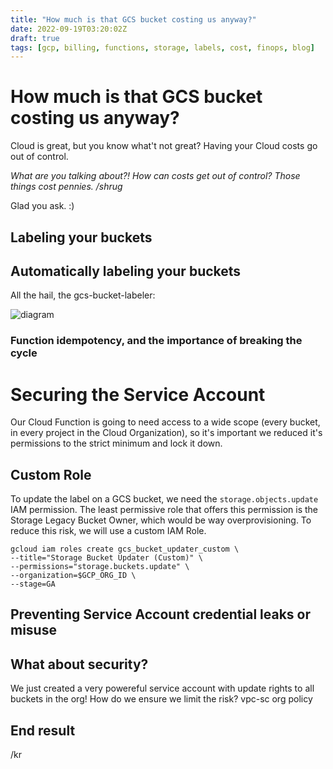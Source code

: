 ```yaml
---
title: "How much is that GCS bucket costing us anyway?"
date: 2022-09-19T03:20:02Z
draft: true
tags: [gcp, billing, functions, storage, labels, cost, finops, blog]
---
```

# How much is that GCS bucket costing us anyway?

Cloud is great, but you know what't not great? Having your Cloud costs go out of control.

_What are you talking about?! How can costs get out of control? Those things cost pennies. /shrug_

Glad you ask. :) 

## Labeling your buckets

## Automatically labeling your buckets

All the hail, the gcs-bucket-labeler:

![diagram](/img/gcs-bucket-labeler.png)


### Function idempotency, and the importance of breaking the cycle

# Securing the Service Account
Our Cloud Function is going to need access to a wide scope (every bucket, in every project in the Cloud Organization), so it's important we reduced it's permissions to the strict minimum and lock it down.

## Custom Role
To update the label on a GCS bucket, we need the `storage.objects.update` IAM permission. The least permissive role that offers this permission is the Storage Legacy Bucket Owner, which would be way overprovisioning.
To reduce this risk, we will use a custom IAM Role.

```
gcloud iam roles create gcs_bucket_updater_custom \
--title="Storage Bucket Updater (Custom)" \
--permissions="storage.buckets.update" \
--organization=$GCP_ORG_ID \
--stage=GA
```

## Preventing Service Account credential leaks or misuse

## What about security?
We just created a very powereful service account with update rights to all buckets in the org! How do we ensure we limit the risk?
vpc-sc
org policy

## End result

/kr

